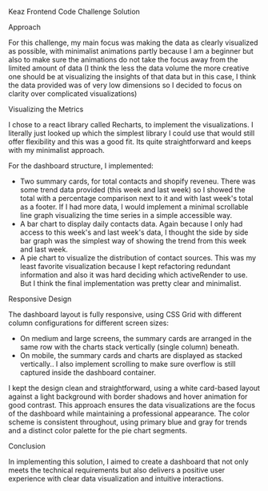 Keaz Frontend Code Challenge Solution

Approach

For this challenge, my main focus was making the data as clearly visualized as possible, with minimalist animations partly because I am a beginner but also to make sure the animations do not take the focus away from the limited amount of data (I think the less the data volume the more creative one should be at visualizing the insights of that data but in this case, I think the data provided was of very low dimensions so I decided to focus on clarity over complicated visualizations)

Visualizing the Metrics

I chose to a react library called Recharts, to implement the visualizations. I literally just looked up which the simplest library I could use that would still offer flexibility and this was a good fit. Its quite straightforward and keeps with my minimalist approach.

For the dashboard structure, I implemented:
- Two summary cards, for total contacts and shopify reveneu. There was some trend data provided (this week and last week) so I showed the total with a percentage comparison next to it and with last week's total as a footer. If I had more data, I would implement a minimal scrollable line graph visualizing the time series in a simple accessible way. 
- A bar chart to display daily contacts data. Again because I only had access to this week's and last week's data, I thought the side by side bar graph was the simplest way of showing the trend from this week and last week. 
- A pie chart to visualize the distribution of contact sources. This was my least favorite visualization because I kept refactoring redundant information and also it was hard deciding which activeRender to use. But I think the final implementation was pretty clear and minimalist.

Responsive Design

The dashboard layout is fully responsive, using CSS Grid with different column configurations for different screen sizes:
- On medium and large screens, the summary cards are arranged in the same row with the charts stack vertically (single column) beneath.
- On mobile, the summary cards and charts are displayed as stacked vertically.. I also implement scrolling to make sure overflow is still captured inside the dashboard container.


I kept the design clean and straightforward, using a white card-based layout against a light background with border shadows and hover animation for good contrast. This approach ensures the data visualizations are the focus of the dashboard while maintaining a professional appearance. The color scheme is consistent throughout, using primary blue and gray for trends and a distinct color palette for the pie chart segments.

Conclusion

In implementing this solution, I aimed to create a dashboard that not only meets the technical requirements but also delivers a positive user experience with clear data visualization and intuitive interactions. 
